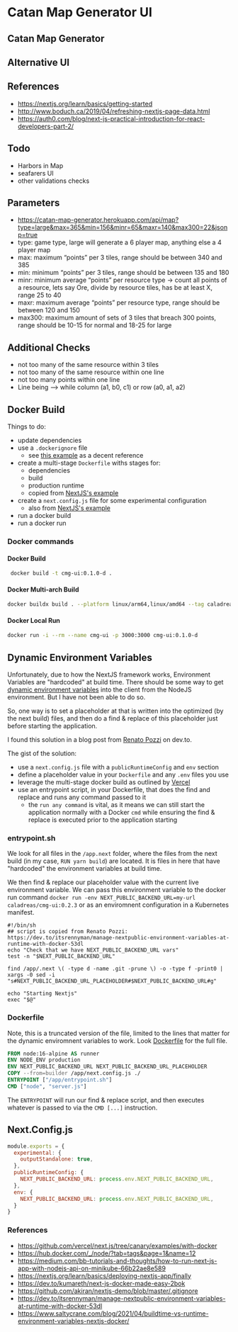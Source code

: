 # Catan Map Generator UI

## Catan Map Generator

## Alternative UI

## References

* https://nextjs.org/learn/basics/getting-started
* http://www.boduch.ca/2019/04/refreshing-nextjs-page-data.html
* https://auth0.com/blog/next-js-practical-introduction-for-react-developers-part-2/

## Todo

* Harbors in Map
* seafarers UI
* other validations checks

## Parameters

* https://catan-map-generator.herokuapp.com/api/map?type=large&max=365&min=156&minr=65&maxr=140&max300=22&jsonp=true
* type: game type, large will generate a 6 player map, anything else a 4 player map
* max: maximum “points” per 3 tiles, range should be between 340 and 385
* min: minimum “points” per 3 tiles, range should be between 135 and 180
* minr: minimum average “points” per resource type -> count all points of a resource, lets say Ore, divide by resource tiles, has be at least X, range 25 to 40
* maxr: maximum average “points” per resource type, range should be between 120 and 150
* max300: maximum amount of sets of 3 tiles that breach 300 points, range should be 10-15 for normal and 18-25 for large

## Additional Checks

* not too many of the same resource within 3 tiles
* not too many of the same resource within one line
* not too many points within one line
* Line being --> while column (a1, b0, c1) or row (a0, a1, a2)

## Docker Build

Things to do:

* update dependencies
* use a `.dockerignore` file
    * see [this example](https://github.com/akiran/nextjs-demo/blob/master/.gitignore) as a decent reference
* create a multi-stage `Dockerfile` withs stages for:
    * dependencies
    * build
    * production runtime
    * copied from [NextJS's example](https://github.com/vercel/next.js/tree/canary/examples/with-docker)
* create a `next.config.js` file for some experimental configuration
    * also from [NextJS's example](https://github.com/vercel/next.js/tree/canary/examples/with-docker)
* run a docker build
* run a docker run

### Docker commands

#### Docker Build

```sh
 docker build -t cmg-ui:0.1.0-d .      
```

#### Docker Multi-arch Build

```sh
docker buildx build . --platform linux/arm64,linux/amd64 --tag caladreas/cmg-ui:1.1.2-a --push  
```

#### Docker Local Run

```sh
docker run -i --rm --name cmg-ui -p 3000:3000 cmg-ui:0.1.0-d
```

## Dynamic Environment Variables

Unfortunately, due to how the NextJS framework works, Environment Variables are "hardcoded" at build time. There should be some way to get [dynamic environment variables](https://www.saltycrane.com/blog/2021/04/buildtime-vs-runtime-environment-variables-nextjs-docker/) into the client from the NodeJS environment. But I have not been able to do so.

So, one way is to set a placeholder at that is written into the optimized (by the next build) files, and then do a find & replace of this placeholder just before starting the application.

I found this solution in a blog post from [Renato Pozzi](https://dev.to/itsrennyman/manage-nextpublic-environment-variables-at-runtime-with-docker-53dl) on dev.to. 

The gist of the solution:

* use a `next.config.js` file with a `publicRuntimeConfig` and `env` section
* define a placeholder value in your `Dockerfile` and any `.env` files you use
* leverage the multi-stage docker build as outlined by [Vercel](https://github.com/vercel/next.js/tree/canary/examples/with-docker)
* use an entrypoint script, in your Dockerfile, that does the find and replace and runs any command passed to it
  * the `run any command` is vital, as it means we can still start the application normally with a Docker `cmd` while ensuring the find & replace is executed prior to the application starting

### entrypoint.sh

We look for all files in the `/app.next` folder, where the files from the next build (in my case, `RUN yarn build`) are located. It is files in here that have "hardcoded" the environment variables at build time.

We then find & replace our placeholder value with the current live environment variable. We can pass this environment variable to the docker run command `docker run -env NEXT_PUBLIC_BACKEND_URL=my-url caladreas/cmg-ui:0.2.3` or as an enviromnent configuration in a Kubernetes manifest.


```shell
#!/bin/sh
## script is copied from Renato Pozzi: https://dev.to/itsrennyman/manage-nextpublic-environment-variables-at-runtime-with-docker-53dl 
echo "Check that we have NEXT_PUBLIC_BACKEND_URL vars"
test -n "$NEXT_PUBLIC_BACKEND_URL"

find /app/.next \( -type d -name .git -prune \) -o -type f -print0 | xargs -0 sed -i "s#NEXT_PUBLIC_BACKEND_URL_PLACEHOLDER#$NEXT_PUBLIC_BACKEND_URL#g"

echo "Starting Nextjs"
exec "$@"
```

### Dockerfile

Note, this is a truncated version of the file, limited to the lines that matter for the dynamic enviromnent variables to work. Look [Dockerfile](here) for the full file.

```dockerfile
FROM node:16-alpine AS runner
ENV NODE_ENV production
ENV NEXT_PUBLIC_BACKEND_URL NEXT_PUBLIC_BACKEND_URL_PLACEHOLDER
COPY --from=builder /app/next.config.js ./
ENTRYPOINT ["/app/entrypoint.sh"]
CMD ["node", "server.js"]
```

The `ENTRYPOINT` will run our find & replace script, and then executes whatever is passed to via the `CMD [...]` instruction.

## Next.Config.js

```js
module.exports = {
  experimental: {
    outputStandalone: true,
  },
  publicRuntimeConfig: {
    NEXT_PUBLIC_BACKEND_URL: process.env.NEXT_PUBLIC_BACKEND_URL,
  },
  env: {
    NEXT_PUBLIC_BACKEND_URL: process.env.NEXT_PUBLIC_BACKEND_URL,
  }
}
```

### References

* https://github.com/vercel/next.js/tree/canary/examples/with-docker
* https://hub.docker.com/_/node/?tab=tags&page=1&name=12
* https://medium.com/bb-tutorials-and-thoughts/how-to-run-next-js-app-with-nodejs-api-on-minikube-66b22ae8e589
* https://nextjs.org/learn/basics/deploying-nextjs-app/finally
* https://dev.to/kumareth/next-js-docker-made-easy-2bok
* https://github.com/akiran/nextjs-demo/blob/master/.gitignore
* https://dev.to/itsrennyman/manage-nextpublic-environment-variables-at-runtime-with-docker-53dl
* https://www.saltycrane.com/blog/2021/04/buildtime-vs-runtime-environment-variables-nextjs-docker/